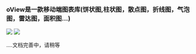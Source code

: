 ### oView是一款移动端图表库(饼状图,柱状图，散点图，折线图，气泡图，雷达图，面积图...)

<a href="https://mrgaogang.github.io/oview/docs">![](https://img.shields.io/badge/oView-%E6%A0%B7%E4%BE%8B%E5%9C%B0%E5%9D%80-success.svg)</a>
<a href="https://mrgaogang.github.io/article/oview/">![](https://img.shields.io/badge/oView-%E5%AE%98%E6%96%B9%E6%96%87%E6%A1%A3-%232d8cf0.svg) </a>

....文档完善中，请稍等
